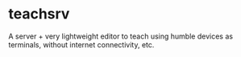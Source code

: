 # teachsrv
A server + very lightweight editor to teach using humble devices as terminals, without internet connectivity, etc.
